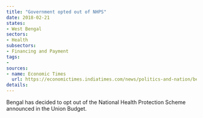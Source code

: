 ```yaml
---
title: "Government opted out of NHPS"
date: 2018-02-21
states:
- West Bengal
sectors:
- Health
subsectors:
- Financing and Payment
tags:
- 
sources:
- name: Economic Times
  url: https://economictimes.indiatimes.com/news/politics-and-nation/bengal-becomes-first-state-to-opt-out-of-modicare/articleshow/62911598.cms
details:
---
```


Bengal has decided to opt out of the National Health Protection Scheme announced in the Union Budget.
